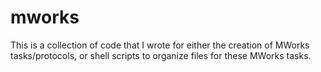 # mworks

This is a collection of code that I wrote for either the creation of MWorks tasks/protocols, or shell scripts to organize files for these MWorks tasks. 
